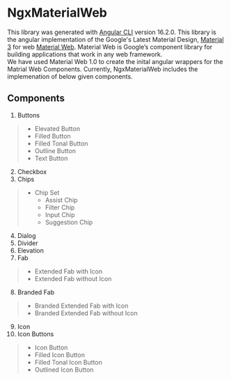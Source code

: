 # NgxMaterialWeb
This library was generated with [Angular CLI](https://github.com/angular/angular-cli) version 16.2.0. This library is the angular implementation of the Google's Latest Material Design, [Material 3](https://m3.material.io/) for web [Material Web](https://m3.material.io/develop/web). Material Web is Google’s component library for building applications that work in any web framework.  
We have used Material Web 1.0 to create the inital angular wrappers for the Matrial Web Components. Currently, NgxMaterialWeb includes the implemenation of below given components.

<!-- ## About
### Introduction
### Quick Start
## Theming
### Material Theming
### Color
### Typography -->
## Components
1. Buttons
> * Elevated Button
> * Filled Button
> * Filled Tonal Button
> * Outline Button
> * Text Button
2. Checkbox
3. Chips
> * Chip Set
>   * Assist Chip
>   * Filter Chip
>   * Input Chip
>   * Suggestion Chip
4. Dialog
5. Divider
6. Elevation
7. Fab
> * Extended Fab with Icon
> * Extended Fab without Icon
8. Branded Fab
> * Branded Extended Fab with Icon
> * Branded Extended Fab without Icon
9. Icon
10. Icon Buttons
> * Icon Button
> * Filled Icon Button
> * Filled Tonal Icon Button
> * Outlined Icon Button
